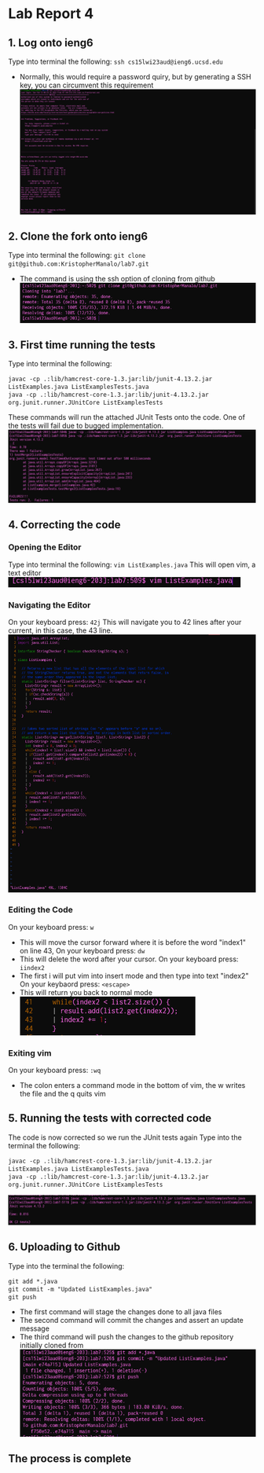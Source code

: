 # Lab Report 4
## 1. Log onto ieng6
Type into terminal the following:
`ssh cs15lwi23aud@ieng6.ucsd.edu`
- Normally, this would require a password quiry, but by generating a SSH key, you can circumvent this requirement
![Image](https://github.com/KristopherManalo/cse15l-lab-reports/blob/2860c0f4e7393cb2f0b06edc71f0f79160a8805d/labReport4Images/Step%204.png)
## 2. Clone the fork onto ieng6
Type into terminal the following:
`git clone git@github.com:KristopherManalo/lab7.git`
- The command is using the ssh option of cloning from github
![Image](https://github.com/KristopherManalo/cse15l-lab-reports/blob/9a47ca897562bd87463505739d00fd0f4b26590f/labReport4Images/Step%205.png)
## 3. First time running the tests
Type into terminal the following:
```
javac -cp .:lib/hamcrest-core-1.3.jar:lib/junit-4.13.2.jar ListExamples.java ListExamplesTests.java
java -cp .:lib/hamcrest-core-1.3.jar:lib/junit-4.13.2.jar  org.junit.runner.JUnitCore ListExamplesTests
```
These commands will run the attached JUnit Tests onto the code.
One of the tests will fail due to bugged implementation.
![Image](https://github.com/KristopherManalo/cse15l-lab-reports/blob/9a47ca897562bd87463505739d00fd0f4b26590f/labReport4Images/Step6.png)
## 4. Correcting the code
### Opening the Editor
Type into terminal the following:
`vim ListExamples.java`
This will open vim, a text editor
![Image](https://github.com/KristopherManalo/cse15l-lab-reports/blob/9a47ca897562bd87463505739d00fd0f4b26590f/labReport4Images/Step7.1.png)
### Navigating the Editor
On your keyboard press: `42j`
This will navigate you to 42 lines after your current, in this case, the 43 line.
![Image](https://github.com/KristopherManalo/cse15l-lab-reports/blob/9a47ca897562bd87463505739d00fd0f4b26590f/labReport4Images/Step7.2.png)
### Editing the Code
On your keyboard press: `w`
- This will move the cursor forward where it is before the word "index1" on line 43,
On your keyboard press: `dw`
- This will delete the word after your cursor.
On your keyboard press: `iindex2`
- The first i will put vim into insert mode and then type into text "index2" 
On your keybaord press: `<escape>`
- This will return you back to normal mode
![Image](https://github.com/KristopherManalo/cse15l-lab-reports/blob/9a47ca897562bd87463505739d00fd0f4b26590f/labReport4Images/Step7.3.png)
### Exiting vim
On your keyboard press: `:wq`
- The colon enters a command mode in the bottom of vim, the w writes the file and the q quits vim
## 5. Running the tests with corrected code
The code is now corrected so we run the JUnit tests again
Type into the terminal the following:
```
javac -cp .:lib/hamcrest-core-1.3.jar:lib/junit-4.13.2.jar ListExamples.java ListExamplesTests.java
java -cp .:lib/hamcrest-core-1.3.jar:lib/junit-4.13.2.jar  org.junit.runner.JUnitCore ListExamplesTests
```
![Image](https://github.com/KristopherManalo/cse15l-lab-reports/blob/9a47ca897562bd87463505739d00fd0f4b26590f/labReport4Images/Step8.png)
## 6. Uploading to Github
Type into the terminal the following:
```
git add *.java
git commit -m "Updated ListExamples.java"
git push
```
- The first command will stage the changes done to all java files
- The second command will commit the changes and assert an update message
- The third command will push the changes to the github repository initially cloned from
![Image](https://github.com/KristopherManalo/cse15l-lab-reports/blob/main/labReport4Images/Step9.png?raw=true)

## The process is complete
